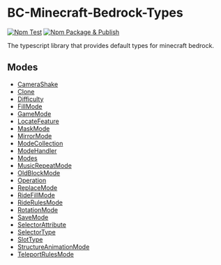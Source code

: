 # BC-Minecraft-Bedrock-Types

[![Npm Test](https://github.com/Blockception/BC-Minecraft-Bedrock-Types/actions/workflows/npm-test.yml/badge.svg)](https://github.com/Blockception/BC-Minecraft-Bedrock-Types/actions/workflows/npm-test.yml)
[![Npm Package & Publish](https://github.com/Blockception/BC-Minecraft-Bedrock-Types/actions/workflows/npm-publish.yml/badge.svg)](https://github.com/Blockception/BC-Minecraft-Bedrock-Types/actions/workflows/npm-publish.yml)

The typescript library that provides default types for minecraft bedrock.

## Modes

- [CameraShake](./src/Modes/CameraShake.ts)
- [Clone](./src/Modes/Clone.ts)
- [Difficulty](./src/Modes/Difficulty.ts)
- [FillMode](./src/Modes/FillMode.ts)
- [GameMode](./src/Modes/GameMode.ts)
- [LocateFeature](./src/Modes/LocateFeature.ts)
- [MaskMode](./src/Modes/MaskMode.ts)
- [MirrorMode](./src/Modes/MirrorMode.ts)
- [ModeCollection](./src/Modes/ModeCollection.ts)
- [ModeHandler](./src/Modes/ModeHandler.ts)
- [Modes](./src/Modes/Modes.ts)
- [MusicRepeatMode](./src/Modes/MusicRepeatMode.ts)
- [OldBlockMode](./src/Modes/OldBlockMode.ts)
- [Operation](./src/Modes/Operation.ts)
- [ReplaceMode](./src/Modes/ReplaceMode.ts)
- [RideFillMode](./src/Modes/RideFillMode.ts)
- [RideRulesMode](./src/Modes/RideRulesMode.ts)
- [RotationMode](./src/Modes/RotationMode.ts)
- [SaveMode](./src/Modes/SaveMode.ts)
- [SelectorAttribute](./src/Modes/SelectorAttribute.ts)
- [SelectorType](./src/Modes/SelectorType.ts)
- [SlotType](./src/Modes/SlotType.ts)
- [StructureAnimationMode](./src/Modes/StructureAnimationMode.ts)
- [TeleportRulesMode](./src/Modes/TeleportRulesMode.ts)
